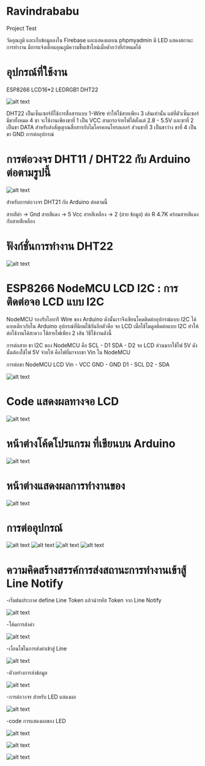 # Ravindrababu
Project Test

วัดอุณภูมิ และเก็บข้อมูลลงใน Firebase และแสดงผลบน phpmyadmin มี LED แสดงสถานะการทำงาน มีการแจ้งเตือนอุณภูมิความชื้นเข้าไลน์เมื่อต่ำกว่าที่กำหนดได้

# อุปกรณ์ที่ใช้งาน
ESP8266 LCD16*2 LEDRGB1 DHT22

![alt text](https://github.com/prayebin21/Ravindrababu/blob/master/create/DHT22.png)


  DHT22 เป็นเซ็นเซอร์ทีใช้การสื่อสารแบบ 1-Wire ทำให้ใช้สายเพียง 3 เส้นเท่านั้น แต่ที่ตัวเซ็นเซอร์มีขาทั้งหมด 4 ขา จะใช้งานเพียงขาที่ 1 เป็น VCC สามารถจ่ายไฟได้ตั้งแต่ 2.8 - 5.5V และขาที่ 2 เป็นขา DATA สำหรับส่งสัญญาณสื่อสารกับไมโครคอนโทรลเลอร์ ส่วนขาที่ 3 เป็นขาว่าง ขาที่ 4 เป็นขา GND
การต่ออุปกรณ์


# การต่อวงจร DHT11 / DHT22 กับ Arduino ต่อตามรูปนี้

![alt text](https://github.com/prayebin21/Ravindrababu/blob/master/create/1.png)

สำหรับการต่อวงจร DHT21 กับ Arduino ต่อตามนี้

สายสีดำ -> Gnd
สายสีแดง -> 5 Vcc
สายสีเหลือง -> 2 (สาย ข้อมูล)
ต่อ R 4.7K คร่อมสายสีแดงกับสายสีเหลือง


# ฟังก์ชั่นการทำงาน DHT22

![alt text](https://github.com/prayebin21/Ravindrababu/blob/master/create/code.png)


# ESP8266 NodeMCU LCD I2C : การติดต่อจอ LCD แบบ I2C

NodeMCU รองรับไลบารี Wire ของ Arduino ดังนั้นเราจึงเขียนโคดติดต่ออุปกรณ์แบบ I2C ได้แบบเดียวกับใน Arduino อุปกรณ์ที่นิยมใช้กันอีกตัวคือ จอ LCD เมื่อใช้โมดูลติดต่อแบบ I2C ทำให้ต่อใช้งานได้สะดวง ใช้สายไฟเพียง 2 เส้น วิธีใช้งานดังนี้ 

การต่อสาย ขา I2C ของ NodeMCU คือ
SCL - D1
SDA - D2
จอ LCD ส่วนมากใช้ไฟ 5V ดังนั้นต้องใช้ไฟ 5V จ่ายให้ คือไฟที่มาจากขา Vin ใน NodeMCU 

การต่อขา NodeMCU LCD
Vin - VCC
GND - GND
D1 - SCL
D2 - SDA

![alt text](https://github.com/prayebin21/Ravindrababu/blob/master/create/LCD.png)

# Code แสดงผลทางจอ LCD


![alt text](https://github.com/prayebin21/Ravindrababu/blob/master/create/CODE%20LCD.png)


# หน้าต่างโค้ดโปรแกรม ที่เขียนบน Arduino

![alt text](https://github.com/prayebin21/Ravindrababu/blob/master/Pic/Screenshot_1.png)

# หน้าต่างแสดงผลการทำงานของ 

![alt text](https://github.com/prayebin21/Ravindrababu/blob/master/Pic/20727206_1507666329297025_782399047_o.jpg)

# การต่ออุปกรณ์

![alt text](https://github.com/prayebin21/Ravindrababu/blob/master/Pic/20067709_1407499735994460_691601708_n.png)
![alt text](https://github.com/prayebin21/Ravindrababu/blob/master/Pic/20746873_1507662849297373_183159908_o.jpg)
![alt text](https://github.com/prayebin21/Ravindrababu/blob/master/Pic/20747539_1507662815964043_1074973169_o.jpg)
![alt text](https://github.com/prayebin21/Ravindrababu/blob/master/Pic/20747595_1507662782630713_1423495890_o.jpg)


# ความคิดสร้างสรรค์การส่งสถานะการทำงานเข้าสู้ Line Notify

-เริ่มต้นประกาศ define Line Token แล้วนำรหัส Token จาก Line Notify

![alt text](https://github.com/prayebin21/Ravindrababu/blob/master/Line/token.png)

-โค้ดการส่งค่า

![alt text](https://github.com/prayebin21/Ravindrababu/blob/master/Line/send%20to%20line.png)

-เงื่อนไขในการส่งค่าเข้าสู่ Line

![alt text](https://github.com/prayebin21/Ravindrababu/blob/master/Line/change.png)

-ตัวอย่างการส่งข้อมูล

![alt text](https://github.com/prayebin21/Ravindrababu/blob/master/Pic/20771564_1507666802630311_320918708_o.jpg)


-การต่อวงจร สำหรับ LED แสดงผล


![alt text](https://github.com/prayebin21/Ravindrababu/blob/master/Line/%E0%B8%A7%E0%B8%87%E0%B8%88%E0%B8%A3.jpg)


-code การแสดงผลของ LED


![alt text](https://github.com/prayebin21/Ravindrababu/blob/master/Line/code%20led.png)

![alt text](https://github.com/prayebin21/Ravindrababu/blob/master/Line/code%20led%20fail.png)

![alt text](https://github.com/prayebin21/Ravindrababu/blob/master/Line/code%20led%20fail%202.png)
